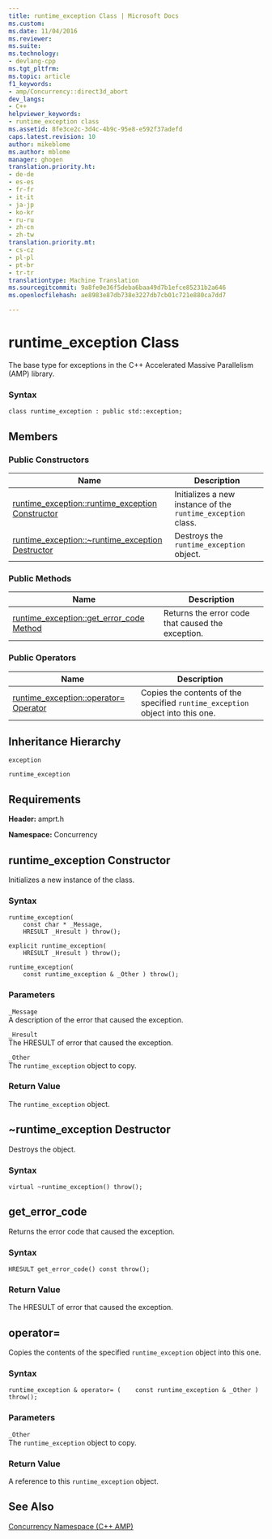 ```yaml
---
title: runtime_exception Class | Microsoft Docs
ms.custom: 
ms.date: 11/04/2016
ms.reviewer: 
ms.suite: 
ms.technology:
- devlang-cpp
ms.tgt_pltfrm: 
ms.topic: article
f1_keywords:
- amp/Concurrency::direct3d_abort
dev_langs:
- C++
helpviewer_keywords:
- runtime_exception class
ms.assetid: 8fe3ce2c-3d4c-4b9c-95e8-e592f37adefd
caps.latest.revision: 10
author: mikeblome
ms.author: mblome
manager: ghogen
translation.priority.ht:
- de-de
- es-es
- fr-fr
- it-it
- ja-jp
- ko-kr
- ru-ru
- zh-cn
- zh-tw
translation.priority.mt:
- cs-cz
- pl-pl
- pt-br
- tr-tr
translationtype: Machine Translation
ms.sourcegitcommit: 9a8fe0e36f5deba6baa49d7b1efce85231b2a646
ms.openlocfilehash: ae8983e87db738e3227db7cb01c721e880ca7dd7

---
```

# runtime_exception Class
The base type for exceptions in the C++ Accelerated Massive Parallelism (AMP) library.  
  
### Syntax  
  
```  
class runtime_exception : public std::exception;  
```  
  
## Members  
  
### Public Constructors  
  
|Name|Description|  
|----------|-----------------|  
|[runtime_exception::runtime_exception Constructor](#ctor)|Initializes a new instance of the `runtime_exception` class.|  
|[runtime_exception::~runtime_exception Destructor](#dtor)|Destroys the `runtime_exception` object.|  
  
### Public Methods  
  
|Name|Description|  
|----------|-----------------|  
|[runtime_exception::get_error_code Method](#runtime_exception__get_error_code)|Returns the error code that caused the exception.|  

  
### Public Operators  
  
|Name|Description|  
|----------|-----------------|  
|[runtime_exception::operator= Operator](#runtime_exception__operator_eq)|Copies the contents of the specified `runtime_exception` object into this one.|  
  
## Inheritance Hierarchy  
 `exception`  
  
 `runtime_exception`  
  
## Requirements  
 **Header:** amprt.h  
  
 **Namespace:** Concurrency  

## <a name="runtime_exception__ctor"></a>  runtime_exception Constructor  
Initializes a new instance of the class.  
  
### Syntax  
  
```  
runtime_exception(  
    const char * _Message,  
    HRESULT _Hresult ) throw();  
  
explicit runtime_exception(  
    HRESULT _Hresult ) throw();  
  
runtime_exception(  
    const runtime_exception & _Other ) throw();  
```  
  
### Parameters  
 `_Message`  
 A description of the error that caused the exception.  
  
 `_Hresult`  
 The HRESULT of error that caused the exception.  
  
 `_Other`  
 The `runtime_exception` object to copy.  
  
### Return Value  
 The `runtime_exception` object.  

## <a name="dtor"></a>  ~runtime_exception Destructor  
Destroys the object.  
  
### Syntax  
  
```  
virtual ~runtime_exception() throw();  
```  
  
## <a name="runtime_exception__get_error_code"></a>  get_error_code   
Returns the error code that caused the exception.  
  
### Syntax  
  
```  
HRESULT get_error_code() const throw();  
```  
  
### Return Value  
 The HRESULT of error that caused the exception.  
  
## <a name="runtime_exception__operator_eq"></a>  operator=   
  Copies the contents of the specified `runtime_exception` object into this one.  
  
### Syntax  
  
```  
runtime_exception & operator= (    const runtime_exception & _Other ) throw();  
```  
  
### Parameters  
 `_Other`  
 The `runtime_exception` object to copy.  
  
### Return Value  
 A reference to this `runtime_exception` object.  
  

  
## See Also  
 [Concurrency Namespace (C++ AMP)](concurrency-namespace-cpp-amp.md)



<!--HONumber=Jan17_HO1-->


